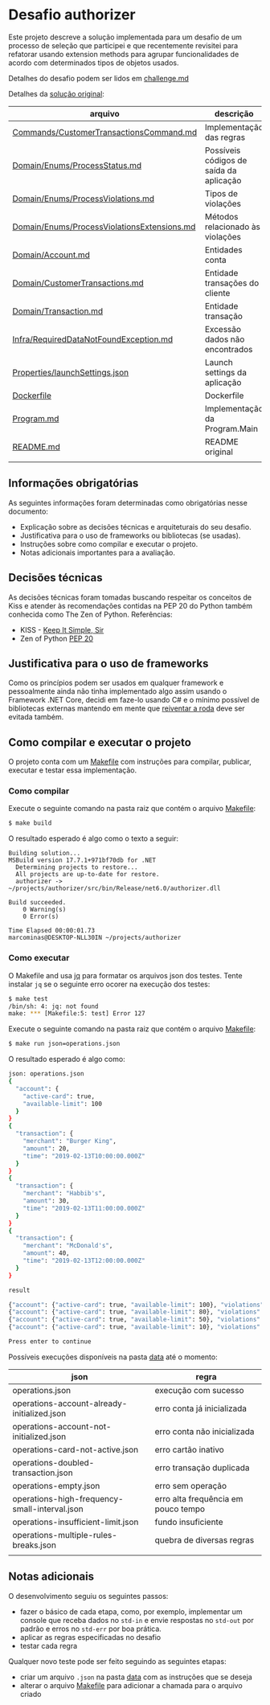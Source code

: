 # Desafio authorizer

Este projeto descreve a solução implementada para um desafio de um processo 
de seleção que participei e que recentemente revisitei para refatorar usando 
extension methods para agrupar funcionalidades de acordo com determinados
tipos de objetos usados.

Detalhes do desafio podem ser lidos em [challenge.md](docs/challenge.md)

Detalhes da [solução original](docs/original/):

|arquivo| descrição|
|---|---|
|[Commands/CustomerTransactionsCommand.md](docs/original/Console.Text.Reader/Commands/CustomerTransactionsCommand.md)|Implementação das regras|
|[Domain/Enums/ProcessStatus.md](docs/original/Console.Text.Reader/Domain/Enums/ProcessStatus.md)|Possíveis códigos de saída da aplicação|
|[Domain/Enums/ProcessViolations.md](docs/original/Console.Text.Reader/Domain/Enums/ProcessViolations.md)|Tipos de violações|
|[Domain/Enums/ProcessViolationsExtensions.md](docs/original/Console.Text.Reader/Domain/Enums/ProcessViolationsExtensions.md)|Métodos relacionado às violações|
|[Domain/Account.md](docs/original/Console.Text.Reader/Domain/Account.md)|Entidades conta|
|[Domain/CustomerTransactions.md](docs/original/Console.Text.Reader/Domain/CustomerTransactions.md)|Entidade transações do cliente|
|[Domain/Transaction.md](docs/original/Console.Text.Reader/Domain/Transaction.md)|Entidade transação|
|[Infra/RequiredDataNotFoundException.md](docs/original/Console.Text.Reader/Infra/RequiredDataNotFoundException.md)|Excessão dados não encontrados|
|[Properties/launchSettings.json](docs/original/Console.Text.Reader/Properties/launchSettings.json)|Launch settings da aplicação|
|[Dockerfile](docs/original/Console.Text.Reader/Dockerfile)|Dockerfile|
|[Program.md](docs/original/Console.Text.Reader/Program.md)|Implementação da Program.Main|
|[README.md](docs/original/Console.Text.Reader/README.md)|README original|
|||

## Informações obrigatórias

As seguintes informações foram determinadas como obrigatórias nesse documento:

* Explicação sobre as decisões técnicas e arquiteturais do seu desafio.
* Justificativa para o uso de frameworks ou bibliotecas (se usadas).
* Instruções sobre como compilar e executar o projeto.
* Notas adicionais importantes para a avaliação.

## Decisões técnicas

As decisões técnicas foram tomadas buscando respeitar os conceitos de Kiss e 
 atender às recomendações contidas na PEP 20 do Python também conhecida como 
 The Zen of Python. Referências: 

* KISS - [Keep It Simple, Sir](https://en.wikipedia.org/wiki/KISS_principle)
* Zen of Python [PEP 20](https://www.python.org/dev/peps/pep-0020/)

## Justificativa para o uso de frameworks

Como os princípios podem ser usados em qualquer framework e pessoalmente 
ainda não tinha implementado algo assim usando o Framework .NET Core, decidi 
em faze-lo usando C# e o mínimo possível de bibliotecas externas mantendo em 
mente que [reiventar a roda](https://idioms.thefreedictionary.com/reinvent+the+wheel) deve ser evitada também.

## Como compilar e executar o projeto

O projeto conta com um [Makefile](Makefile) com instruções para 
compilar, publicar, executar e testar essa implementação.

### Como compilar

Execute o seguinte comando na pasta raiz que contém o arquivo [Makefile](Makefile):

``` bash
$ make build
```

O resultado esperado é algo como o texto a seguir:

```
Building solution...
MSBuild version 17.7.1+971bf70db for .NET
  Determining projects to restore...
  All projects are up-to-date for restore.
  authorizer -> ~/projects/authorizer/src/bin/Release/net6.0/authorizer.dll

Build succeeded.
    0 Warning(s)
    0 Error(s)

Time Elapsed 00:00:01.73
marcominas@DESKTOP-NLL30IN ~/projects/authorizer
```

### Como executar

O Makefile and usa [jq](https://jqlang.github.io/jq/) para formatar os arquivos json dos testes. Tente instalar `jq` se o seguinte erro ocorer na execução dos testes:

``` bash
$ make test
/bin/sh: 4: jq: not found
make: *** [Makefile:5: test] Error 127
```

Execute o seguinte comando na pasta raiz que contém o arquivo [Makefile](Makefile):

``` bash
$ make run json=operations.json
```
O resultado esperado é algo como:

``` bash
json: operations.json
{
  "account": {
    "active-card": true,
    "available-limit": 100
  }
}
{
  "transaction": {
    "merchant": "Burger King",
    "amount": 20,
    "time": "2019-02-13T10:00:00.000Z"
  }
}
{
  "transaction": {
    "merchant": "Habbib's",
    "amount": 30,
    "time": "2019-02-13T11:00:00.000Z"
  }
}
{
  "transaction": {
    "merchant": "McDonald's",
    "amount": 40,
    "time": "2019-02-13T12:00:00.000Z"
  }
}

result

{"account": {"active-card": true, "available-limit": 100}, "violations": []}
{"account": {"active-card": true, "available-limit": 80}, "violations": []}
{"account": {"active-card": true, "available-limit": 50}, "violations": []}
{"account": {"active-card": true, "available-limit": 10}, "violations": []}

Press enter to continue
```

Possíveis execuções disponíveis na pasta [data](data) até o momento:

| json | regra |
|---|---|
| operations.json | execução com sucesso |
| operations-account-already-initialized.json | erro conta já inicializada |
| operations-account-not-initialized.json | erro conta não inicializada |
| operations-card-not-active.json | erro cartão inativo |
| operations-doubled-transaction.json | erro transação duplicada |
| operations-empty.json | erro sem operação |
| operations-high-frequency-small-interval.json | erro alta frequência em pouco tempo |
| operations-insufficient-limit.json | fundo insuficiente |
| operations-multiple-rules-breaks.json | quebra de diversas regras |
|  |  |


## Notas adicionais

O desenvolvimento seguiu os seguintes passos:

* fazer o básico de cada etapa, como, por exemplo, implementar um console 
que receba dados no `std-in` e envie respostas no `std-out` por padrão e 
erros no `std-err` por boa prática.
* aplicar as regras especificadas no desafio
* testar cada regra

Qualquer novo teste pode ser feito seguindo as seguintes etapas:

 * criar um arquivo `.json` na pasta [data](data) com as instruções que 
   se deseja
 * alterar o arquivo [Makefile](Makefile) para adicionar a chamada para
   o arquivo criado
